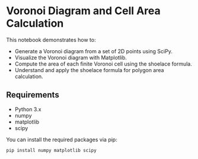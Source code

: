 # Voronoi Diagram and Cell Area Calculation

This notebook demonstrates how to:

- Generate a Voronoi diagram from a set of 2D points using SciPy.
- Visualize the Voronoi diagram with Matplotlib.
- Compute the area of each finite Voronoi cell using the shoelace formula.
- Understand and apply the shoelace formula for polygon area calculation.

## Requirements

- Python 3.x
- numpy
- matplotlib
- scipy

You can install the required packages via pip:

```bash
pip install numpy matplotlib scipy
